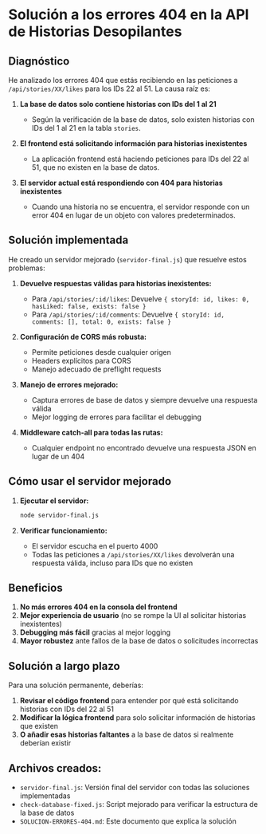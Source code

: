 # Solución a los errores 404 en la API de Historias Desopilantes

## Diagnóstico

He analizado los errores 404 que estás recibiendo en las peticiones a `/api/stories/XX/likes` para los IDs 22 al 51. La causa raíz es:

1. **La base de datos solo contiene historias con IDs del 1 al 21**
   - Según la verificación de la base de datos, solo existen historias con IDs del 1 al 21 en la tabla `stories`.

2. **El frontend está solicitando información para historias inexistentes**
   - La aplicación frontend está haciendo peticiones para IDs del 22 al 51, que no existen en la base de datos.

3. **El servidor actual está respondiendo con 404 para historias inexistentes**
   - Cuando una historia no se encuentra, el servidor responde con un error 404 en lugar de un objeto con valores predeterminados.

## Solución implementada

He creado un servidor mejorado (`servidor-final.js`) que resuelve estos problemas:

1. **Devuelve respuestas válidas para historias inexistentes:**
   - Para `/api/stories/:id/likes`: Devuelve `{ storyId: id, likes: 0, hasLiked: false, exists: false }`
   - Para `/api/stories/:id/comments`: Devuelve `{ storyId: id, comments: [], total: 0, exists: false }`

2. **Configuración de CORS más robusta:**
   - Permite peticiones desde cualquier origen
   - Headers explícitos para CORS
   - Manejo adecuado de preflight requests

3. **Manejo de errores mejorado:**
   - Captura errores de base de datos y siempre devuelve una respuesta válida
   - Mejor logging de errores para facilitar el debugging

4. **Middleware catch-all para todas las rutas:**
   - Cualquier endpoint no encontrado devuelve una respuesta JSON en lugar de un 404

## Cómo usar el servidor mejorado

1. **Ejecutar el servidor:**
   ```bash
   node servidor-final.js
   ```

2. **Verificar funcionamiento:**
   - El servidor escucha en el puerto 4000
   - Todas las peticiones a `/api/stories/XX/likes` devolverán una respuesta válida, incluso para IDs que no existen

## Beneficios

1. **No más errores 404 en la consola del frontend**
2. **Mejor experiencia de usuario** (no se rompe la UI al solicitar historias inexistentes)
3. **Debugging más fácil** gracias al mejor logging
4. **Mayor robustez** ante fallos de la base de datos o solicitudes incorrectas

## Solución a largo plazo

Para una solución permanente, deberías:

1. **Revisar el código frontend** para entender por qué está solicitando historias con IDs del 22 al 51
2. **Modificar la lógica frontend** para solo solicitar información de historias que existen
3. **O añadir esas historias faltantes** a la base de datos si realmente deberían existir

## Archivos creados:

- `servidor-final.js`: Versión final del servidor con todas las soluciones implementadas
- `check-database-fixed.js`: Script mejorado para verificar la estructura de la base de datos
- `SOLUCION-ERRORES-404.md`: Este documento que explica la solución
